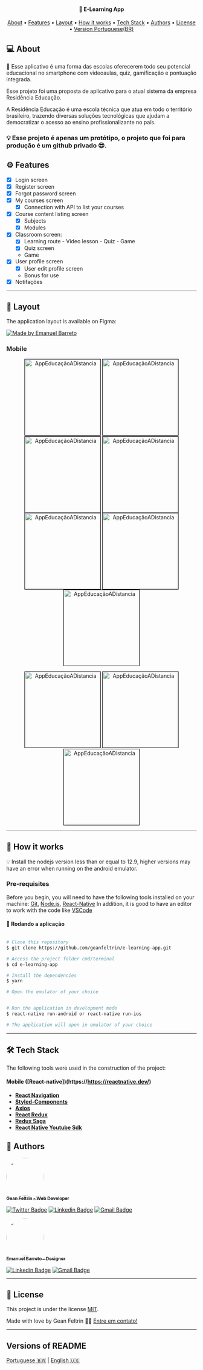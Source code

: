<h4 align="center">
	📱 E-Learning App
</h4>

<p align="center">
 <a href="#-about">About</a> •
 <a href="#features">Features</a> •
 <a href="#-layout">Layout</a> •
 <a href="#-how-it-works">How it works</a> •
 <a href="#-tech-stack">Tech Stack</a> •
 <a href="#author">Authors</a> •
 <a href="#-license">License</a> •
 <a href="#versions-of-readme">Version Portuguese(BR)</a>
</p>

## 💻 About

📱 Esse aplicativo é uma forma das escolas oferecerem todo seu potencial educacional no smartphone com videoaulas, quiz, gamificação e pontuação integrada.

Esse projeto foi uma proposta de aplicativo para o atual sistema da empresa Residência Educação.

A Residência Educação é uma escola técnica que atua em todo o território brasileiro, trazendo diversas soluções tecnológicas que ajudam a democratizar o acesso ao ensino profissionalizante no país.

### 💡 Esse projeto é apenas um protótipo, o projeto que foi para produção é um github privado 😎.

## ⚙️ Features

- [x] Login screen
- [x] Register screen
- [x] Forgot password screen
- [x] My courses screen
  - [x] Connection with API to list your courses
- [x] Course content listing screen
  - [x] Subjects
  - [x] Modules
- [x] Classroom screen:
  - [x] Learning route - Video lesson - Quiz - Game
  - [x] Quiz screen
  - Game
- [x] User profile screen
  - [x] User edit profile screen
  - Bonus for use
- [x] Notifações

---

## 🎨 Layout

The application layout is available on Figma:

<a href="https://www.figma.com/file/F26McY0HQdRHGQq7q7tqAxid/App-Residencia?node-id=14%3A72">
  <img alt="Made by Emanuel Barreto" src="https://img.shields.io/badge/Acessar%20Layout%20-Figma-%2304D361">
</a>

### Mobile

<p align="center">
  <img alt="AppEducaçãoADistancia" title="#AppEducaçãoADistancia" src="./src/assets/Log-In.jpg" width="200px" style="border: 1px solid black;"/>

  <img alt="AppEducaçãoADistancia" title="#AppEducaçãoADistancia" src="./src/assets/Esqueci-minha-senha.jpg" width="200px" style="border: 1px solid black;"/>

  <img alt="AppEducaçãoADistancia" title="#AppEducaçãoADistancia" src="./src/assets/Meus-cursos.jpg" width="200px" style="border: 1px solid black; vertical-align: top;"/>

  <img alt="AppEducaçãoADistancia" title="#Modulos" src="./src/assets/Modulos.jpg" width="200px" style="border: 1px solid black; vertical-align: top;"/>

  <img alt="AppEducaçãoADistancia" title="#AppEducaçãoADistancia" src="./src/assets/Quiz.jpg" width="200px" style="border: 1px solid black; vertical-align: top;">

  <img alt="AppEducaçãoADistancia" title="#AppEducaçãoADistancia" src="./src/assets/Game.jpg" width="200px" style="border: 1px solid black; vertical-align: top;">

  <img alt="AppEducaçãoADistancia" title="#AppEducaçãoADistancia" src="./src/assets/Perfil-usuario.jpg" width="200px" style="border: 1px solid black; vertical-align: top;">
</p>

<p align="center">

  <img alt="AppEducaçãoADistancia" title="Blocos" src="./src/assets/Blocos.jpg" width="200px" style="border: 1px solid black;">

  <img alt="AppEducaçãoADistancia" title="Aulas" src="./src/assets/Aula.jpg" width="200px" style="border: 1px solid black;">

  <img alt="AppEducaçãoADistancia" title="#AppEducaçãoADistancia" src="./src/assets/Editar-Perfil.jpg" width="200px" style="border: 1px solid black; vertical-align: top;">

</p>

---

## 🚀 How it works

💡
Install the nodejs version less than or equal to 12.9, higher versions may have an error when running on the android emulator.

### Pre-requisites

Before you begin, you will need to have the following tools installed on your machine:
[Git](https://git-scm.com), [Node.js](https://nodejs.org/en/), [React-Native](https://https://reactnative.dev/)
In addition, it is good to have an editor to work with the code like [VSCode](https://code.visualstudio.com/)

#### 🧭 Rodando a aplicação

```bash

# Clone this repository
$ git clone https://github.com/geanfeltrin/e-learning-app.git

# Access the project folder cmd/terminal
$ cd e-learning-app

# Install the dependencies
$ yarn

# Open the emulator of your choice


# Run the application in development mode
$ react-native run-android or react-native run-ios

# The application will open in emulator of your choice

```

---

## 🛠 Tech Stack

The following tools were used in the construction of the project:

#### **Mobile** ([React-native])(https://https://reactnative.dev/)

- **[React Navigation](https://reactnavigation.org/)**
- **[Styled-Components](https://styled-components.com/)**
- **[Axios](https://github.com/axios/axios)**
- **[React Redux](https://react-redux.js.org/)**
- **[Redux Saga](https://redux-saga.js.org/)**
- **[React Native Youtube Sdk](https://github.com/up-inside/react-native-youtube-sdk)**

## 🦸 Authors

<a href="https://github.com/geanfeltrin">
 <img style="border-radius: 50%;" src="https://avatars2.githubusercontent.com/u/32302438?s=460&u=16efbd85b761114e0effe20244bddd2d19f230f8&v=4" width="100px;" alt=""/>
 <br />
  <sub>
    <b>Gean Feltrin - Web Developer</b>
  </sub>
</a>
 <br />

[![Twitter Badge](https://img.shields.io/badge/-@Geanfeltrin1-1ca0f1?style=flat-square&labelColor=1ca0f1&logo=twitter&logoColor=white&link=https://twitter.com/tgmarinho)](https://twitter.com/Geanfeltrin1) [![Linkedin Badge](https://img.shields.io/badge/-Gean-blue?style=flat-square&logo=Linkedin&logoColor=white&link=https://www.linkedin.com/in/geanfeltrin/)](https://www.linkedin.com/in/geanfeltrin/)
[![Gmail Badge](https://img.shields.io/badge/-geanfeltrin75@gmail.com-c14438?style=flat-square&logo=Gmail&logoColor=white&link=mailto:geanfeltrin75@gmail.com)](mailto:geanfeltrin75@gmail.com)

<a href="https://www.behance.net/emanuelbarreto">
 <img style="border-radius: 50%;" src="https://mir-s3-cdn-cf.behance.net/user/115/3498a972567389.5e5f15d2affc4.jpg" width="100px;" alt=""/>
 <br />
 <sub><b>Emanuel Barreto - Designer</b></sub></a>
<br />

[![Linkedin Badge](https://img.shields.io/badge/-Emanuel-blue?style=flat-square&logo=Linkedin&logoColor=white&link=https://www.linkedin.com/in/emanuelbarreto/)](https://www.linkedin.com/in/emanuelbarreto/)
[![Gmail Badge](https://img.shields.io/badge/-emanueelb@gmail.com-c14438?style=flat-square&logo=Gmail&logoColor=white&link=mailto:emanueelb@gmail.com)](mailto:emanueelb@gmail.com)

---

## 📝 License

This project is under the license [MIT](./LICENSE).

Made with love by Gean Feltrin 👋🏽 [Entre em contato!](https://www.linkedin.com/in/geanfeltrin/)

---

## Versions of README

[Portuguese 🇧🇷](./README-PT.md) | [English 🇺🇸](./README.md)
